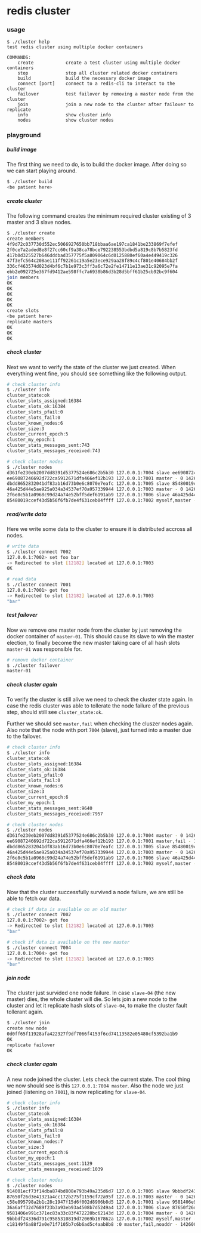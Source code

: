 # redis cluster

### usage
```
$ ./cluster help
test redis cluster using multiple docker containers

COMMANDS:
    create            create a test cluster using multiple docker containers
    stop              stop all cluster related docker containers
    build             build the necessary docker image
    connect [port]    connect to a redis-cli to interact to the cluster
    failover          test failover by removing a master node from the cluster
    join              join a new node to the cluster after failover to replicate
    info              show cluster info
    nodes             show cluster nodes
```

### playground

##### build image

The first thing we need to do, is to build the docker image. After doing so we can start playing around.

```bash
$ ./cluster build
<be patient here>
```

##### create cluster

The following command creates the minimum required cluster existing of 3 master
and 3 slave nodes.

```bash
$ ./cluster create
create members
4f9d72c037730d552ec5066927650bb718bbaa6ae197ca1841be233869f7efef
2f0ce7a2aded8e8f27cc60cf9a38ca78bce792238553bdbd5a819c8b7b5823fd
417b0d325527b646dddbad357775f5a809064c6d0125880ef60a4e449419c326
47f3efc564c208ae111ff92261c19a5e23ece929aa28f89c4cf801e40684bb2f
336cf463574d023d4bf6c7b1e973c3ff3a6c72e2fe14711e13ae31c92095e7fa
ebb2e092725e367fd9412ae598ffc7a6938b86d3b28d5bff61b25cb92bc9f604
join members
OK
OK
OK
OK
OK
create slots
<be patient here>
replicate masters
OK
OK
OK
```

##### check cluster

Next we want to verify the state of the cluster we just created. When everything
went fine, you should see something like the following output.

```bash
# check cluster info
$ ./cluster info
cluster_state:ok
cluster_slots_assigned:16384
cluster_slots_ok:16384
cluster_slots_pfail:0
cluster_slots_fail:0
cluster_known_nodes:6
cluster_size:3
cluster_current_epoch:5
cluster_my_epoch:1
cluster_stats_messages_sent:743
cluster_stats_messages_received:743

# check cluster nodes
$ ./cluster nodes
d361fe230eb2007dd8391d5377524e686c2b5b30 127.0.0.1:7004 slave ee69087246692d722ca5912671dfa466ef12b193 0 1426000827737 5 connected
ee69087246692d722ca5912671dfa466ef12b193 127.0.0.1:7001 master - 0 1426000828244 0 connected 0-5500
dbdd8652832041df83ab16d73b0e6c8070e7eafc 127.0.0.1:7005 slave 85480019ccef43d5b56f6fb7de4f631ceb04ffff 0 1426000828244 2 connected
46a425d44e5ae925a034a34537ef70a957339944 127.0.0.1:7003 master - 0 1426000826722 3 connected 11001-16383
2f6e8c5b1a0968c99d24a74e52bff5def6191ab9 127.0.0.1:7006 slave 46a425d44e5ae925a034a34537ef70a957339944 0 1426000827737 4 connected
85480019ccef43d5b56f6fb7de4f631ceb04ffff 127.0.0.1:7002 myself,master - 0 0 1 connected 5501-11000
```

##### read/write data

Here we write some data to the cluster to ensure it is distributed accross all
nodes.

```bash
# write data
$ ./cluster connect 7002
127.0.0.1:7002> set foo bar
-> Redirected to slot [12182] located at 127.0.0.1:7003
OK

# read data
$ ./cluster connect 7001
127.0.0.1:7001> get foo
-> Redirected to slot [12182] located at 127.0.0.1:7003
"bar"
```

##### test failover

Now we remove one master node from the cluster by just removing the docker
container of `master-01`. This should cause its slave to win the master
election, to finally become the new master taking care of all hash slots
`master-01` was responsible for.

```bash
# remove docker container
$ ./cluster failover
master-01
```

##### check cluster again

To verify the cluster is still alive we need to check the cluster state again.
In case the redis cluster was able to tollerate the node failure of the
previous step, should still see `cluster_state:ok`.

Further we should see `master,fail` when checking the cluszer nodes again. Also
note that the node with port `7004` (slave), just turned into a master due to
the failover.

```bash
# check cluster info
$ ./cluster info
cluster_state:ok
cluster_slots_assigned:16384
cluster_slots_ok:16384
cluster_slots_pfail:0
cluster_slots_fail:0
cluster_known_nodes:6
cluster_size:3
cluster_current_epoch:6
cluster_my_epoch:1
cluster_stats_messages_sent:9640
cluster_stats_messages_received:7957

# check cluster nodes
$ ./cluster nodes
d361fe230eb2007dd8391d5377524e686c2b5b30 127.0.0.1:7004 master - 0 1426004359298 6 connected 0-5500
ee69087246692d722ca5912671dfa466ef12b193 127.0.0.1:7001 master,fail - 1426004184553 1426004182119 0 disconnected
dbdd8652832041df83ab16d73b0e6c8070e7eafc 127.0.0.1:7005 slave 85480019ccef43d5b56f6fb7de4f631ceb04ffff 0 1426004357778 2 connected
46a425d44e5ae925a034a34537ef70a957339944 127.0.0.1:7003 master - 0 1426004358282 3 connected 11001-16383
2f6e8c5b1a0968c99d24a74e52bff5def6191ab9 127.0.0.1:7006 slave 46a425d44e5ae925a034a34537ef70a957339944 0 1426004359298 4 connected
85480019ccef43d5b56f6fb7de4f631ceb04ffff 127.0.0.1:7002 myself,master - 0 0 1 connected 5501-11000
```

##### check data

Now that the cluster successfully survived a node failure, we are still be able
to fetch our data.

```bash
# check if data is available on an old master
$ ./cluster connect 7002
127.0.0.1:7002> get foo
-> Redirected to slot [12182] located at 127.0.0.1:7003
"bar"

# check if data is available on the new master
$ ./cluster connect 7004
127.0.0.1:7004> get foo
-> Redirected to slot [12182] located at 127.0.0.1:7003
"bar"
```

##### join node

The cluster just survided one node failure. In case `slave-04` (the new master)
dies, the whole cluster will die. So lets join a new node to the cluster and
let it replicate hash slots of `slave-04`, to make the cluster fault tollerant
again.

```bash
$ ./cluster join
create new node
0d0ff65f11928afa422327f9df7066f4153f6cd74113582e05480cf5392ba1b9
OK
replicate failover
OK
```

##### check cluster again

A new node joined the cluster. Lets check the current state. The cool thing we
now should see is this `127.0.0.1:7004 master`. Also the node we just joined
(listening on `7001`), is now replicating for `slave-04`.

```bash
# check cluster info
$ ./cluster info
cluster_state:ok
cluster_slots_assigned:16384
cluster_slots_ok:16384
cluster_slots_pfail:0
cluster_slots_fail:0
cluster_known_nodes:7
cluster_size:3
cluster_current_epoch:6
cluster_my_epoch:1
cluster_stats_messages_sent:1129
cluster_stats_messages_received:1039

# check cluster nodes
$ ./cluster nodes
914001ecf73f14dba874bd808e793b49a235d6d7 127.0.0.1:7005 slave 9bbbdf24336d791c9585310819d72069b167862a 0 1426005061513 3 connected
87650f26d3e41321a4cc172b275f1159cf72a95f 127.0.0.1:7003 master - 0 1426005062018 4 connected 11001-16383
c58e895798a2b1c28c1947f15d6f002d8906b8d5 127.0.0.1:7001 slave 9581406e991c371ec83a33c83f472220bc62143d 0 1426005061005 6 connected
36a6aff32d7689f23b3a93eb93a4508b7d5249a4 127.0.0.1:7006 slave 87650f26d3e41321a4cc172b275f1159cf72a95f 0 1426005059996 5 connected
9581406e991c371ec83a33c83f472220bc62143d 127.0.0.1:7004 master - 0 1426005062018 6 connected 0-5500
9bbbdf24336d791c9585310819d72069b167862a 127.0.0.1:7002 myself,master - 0 0 1 connected 5501-11000
c18149f6a88f2e0e71f7105b7c6b6ad5c4aab8b8 :0 master,fail,noaddr - 1426004903123 1426004902113 0 disconnected
```
